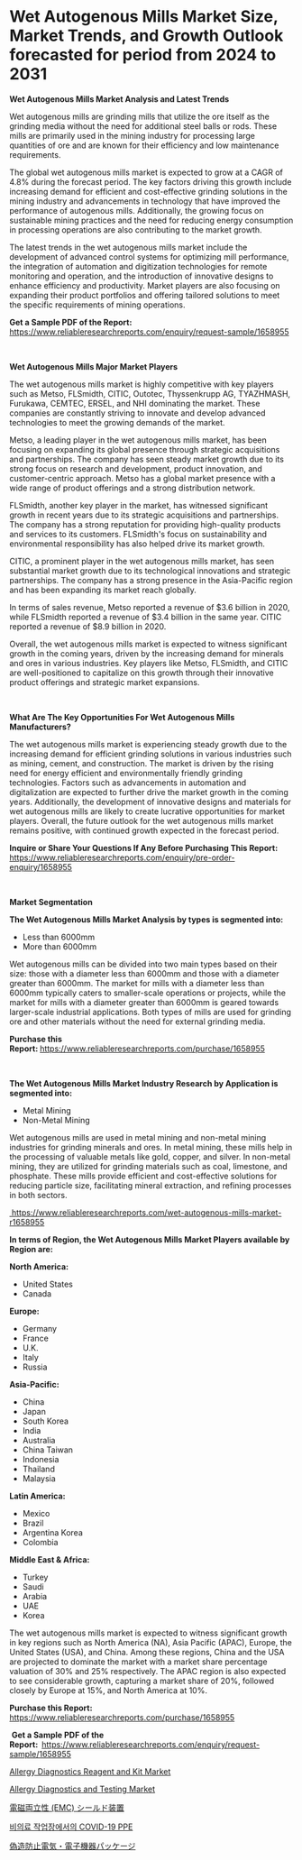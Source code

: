 <p><h1>Wet Autogenous Mills Market Size, Market Trends, and Growth Outlook forecasted for period from 2024 to 2031</h1></p><p><strong>Wet Autogenous Mills Market Analysis and Latest Trends</strong></p>
<p><p>Wet autogenous mills are grinding mills that utilize the ore itself as the grinding media without the need for additional steel balls or rods. These mills are primarily used in the mining industry for processing large quantities of ore and are known for their efficiency and low maintenance requirements.</p><p>The global wet autogenous mills market is expected to grow at a CAGR of 4.8% during the forecast period. The key factors driving this growth include increasing demand for efficient and cost-effective grinding solutions in the mining industry and advancements in technology that have improved the performance of autogenous mills. Additionally, the growing focus on sustainable mining practices and the need for reducing energy consumption in processing operations are also contributing to the market growth.</p><p>The latest trends in the wet autogenous mills market include the development of advanced control systems for optimizing mill performance, the integration of automation and digitization technologies for remote monitoring and operation, and the introduction of innovative designs to enhance efficiency and productivity. Market players are also focusing on expanding their product portfolios and offering tailored solutions to meet the specific requirements of mining operations.</p></p>
<p><strong>Get a Sample PDF of the Report:&nbsp;</strong> <a href="https://www.reliableresearchreports.com/enquiry/request-sample/1658955">https://www.reliableresearchreports.com/enquiry/request-sample/1658955</a></p>
<p>&nbsp;</p>
<p><strong>Wet Autogenous Mills Major Market Players</strong></p>
<p><p>The wet autogenous mills market is highly competitive with key players such as Metso, FLSmidth, CITIC, Outotec, Thyssenkrupp AG, TYAZHMASH, Furukawa, CEMTEC, ERSEL, and NHI dominating the market. These companies are constantly striving to innovate and develop advanced technologies to meet the growing demands of the market.</p><p>Metso, a leading player in the wet autogenous mills market, has been focusing on expanding its global presence through strategic acquisitions and partnerships. The company has seen steady market growth due to its strong focus on research and development, product innovation, and customer-centric approach. Metso has a global market presence with a wide range of product offerings and a strong distribution network.</p><p>FLSmidth, another key player in the market, has witnessed significant growth in recent years due to its strategic acquisitions and partnerships. The company has a strong reputation for providing high-quality products and services to its customers. FLSmidth's focus on sustainability and environmental responsibility has also helped drive its market growth.</p><p>CITIC, a prominent player in the wet autogenous mills market, has seen substantial market growth due to its technological innovations and strategic partnerships. The company has a strong presence in the Asia-Pacific region and has been expanding its market reach globally.</p><p>In terms of sales revenue, Metso reported a revenue of $3.6 billion in 2020, while FLSmidth reported a revenue of $3.4 billion in the same year. CITIC reported a revenue of $8.9 billion in 2020.</p><p>Overall, the wet autogenous mills market is expected to witness significant growth in the coming years, driven by the increasing demand for minerals and ores in various industries. Key players like Metso, FLSmidth, and CITIC are well-positioned to capitalize on this growth through their innovative product offerings and strategic market expansions.</p></p>
<p>&nbsp;</p>
<p><strong>What Are The Key Opportunities For Wet Autogenous Mills Manufacturers?</strong></p>
<p><p>The wet autogenous mills market is experiencing steady growth due to the increasing demand for efficient grinding solutions in various industries such as mining, cement, and construction. The market is driven by the rising need for energy efficient and environmentally friendly grinding technologies. Factors such as advancements in automation and digitalization are expected to further drive the market growth in the coming years. Additionally, the development of innovative designs and materials for wet autogenous mills are likely to create lucrative opportunities for market players. Overall, the future outlook for the wet autogenous mills market remains positive, with continued growth expected in the forecast period.</p></p>
<p><strong>Inquire or Share Your Questions If Any Before Purchasing This Report:</strong> <a href="https://www.reliableresearchreports.com/enquiry/pre-order-enquiry/1658955">https://www.reliableresearchreports.com/enquiry/pre-order-enquiry/1658955</a></p>
<p>&nbsp;</p>
<p><strong>Market Segmentation</strong></p>
<p><strong>The Wet Autogenous Mills Market Analysis by types is segmented into:</strong></p>
<p><ul><li>Less than 6000mm</li><li>More than 6000mm</li></ul></p>
<p><p>Wet autogenous mills can be divided into two main types based on their size: those with a diameter less than 6000mm and those with a diameter greater than 6000mm. The market for mills with a diameter less than 6000mm typically caters to smaller-scale operations or projects, while the market for mills with a diameter greater than 6000mm is geared towards larger-scale industrial applications. Both types of mills are used for grinding ore and other materials without the need for external grinding media.</p></p>
<p><strong>Purchase this Report:&nbsp;</strong><a href="https://www.reliableresearchreports.com/purchase/1658955">https://www.reliableresearchreports.com/purchase/1658955</a></p>
<p>&nbsp;</p>
<p><strong>The Wet Autogenous Mills Market Industry Research by Application is segmented into:</strong></p>
<p><ul><li>Metal Mining</li><li>Non-Metal Mining</li></ul></p>
<p><p>Wet autogenous mills are used in metal mining and non-metal mining industries for grinding minerals and ores. In metal mining, these mills help in the processing of valuable metals like gold, copper, and silver. In non-metal mining, they are utilized for grinding materials such as coal, limestone, and phosphate. These mills provide efficient and cost-effective solutions for reducing particle size, facilitating mineral extraction, and refining processes in both sectors.</p></p>
<p><a href="https://www.reliableresearchreports.com/wet-autogenous-mills-market-r1658955">&nbsp;https://www.reliableresearchreports.com/wet-autogenous-mills-market-r1658955</a></p>
<p><strong>In terms of Region, the Wet Autogenous Mills Market Players available by Region are:</strong></p>
<p>
    <p> <strong> North America: </strong>
        <ul>
            <li>United States</li>
            <li>Canada</li>
        </ul>
        </p> 
    <p> <strong> Europe: </strong>
        <ul>
            <li>Germany</li>
            <li>France</li>
            <li>U.K.</li>
            <li>Italy</li>
            <li>Russia</li>
        </ul>
        </p> 
    <p> <strong> Asia-Pacific: </strong>
        <ul>
            <li>China</li>
            <li>Japan</li>
            <li>South Korea</li>
            <li>India</li>
            <li>Australia</li>
            <li>China Taiwan</li>
            <li>Indonesia</li>
            <li>Thailand</li>
            <li>Malaysia</li>
        </ul>
        </p> 
    <p> <strong> Latin America: </strong>
        <ul>
            <li>Mexico</li>
            <li>Brazil</li>
            <li>Argentina Korea</li>
            <li>Colombia</li>
        </ul>
        </p> 
    <p> <strong> Middle East & Africa: </strong>
        <ul>
            <li>Turkey</li>
            <li>Saudi</li>
            <li>Arabia</li>
            <li>UAE</li>
            <li>Korea</li>
        </ul>
    </p>
    </p>
<p><p>The wet autogenous mills market is expected to witness significant growth in key regions such as North America (NA), Asia Pacific (APAC), Europe, the United States (USA), and China. Among these regions, China and the USA are projected to dominate the market with a market share percentage valuation of 30% and 25% respectively. The APAC region is also expected to see considerable growth, capturing a market share of 20%, followed closely by Europe at 15%, and North America at 10%.</p></p>
<p><strong>Purchase this Report: </strong><a href="https://www.reliableresearchreports.com/purchase/1658955">https://www.reliableresearchreports.com/purchase/1658955</a></p>
<p>&nbsp;<strong>Get a Sample PDF of the Report:&nbsp;&nbsp;</strong><a href="https://www.reliableresearchreports.com/enquiry/request-sample/1658955">https://www.reliableresearchreports.com/enquiry/request-sample/1658955</a></p>
<p><strong></strong></p>
<p><p><a href="https://github.com/yemakinde/Market-Research-Report-List-3/blob/main/allergy-diagnostics-reagent-and-kit-market.md">Allergy Diagnostics Reagent and Kit Market</a></p><p><a href="https://github.com/Alonsoolds3wq1d81czn8rbol/Market-Research-Report-List-2/blob/main/allergy-diagnostics-and-testing-market.md">Allergy Diagnostics and Testing Market</a></p><p><a href="https://github.com/SkylarDaniel70/Market-Research-Report-List-1/blob/main/754203496152.md">電磁両立性 (EMC) シールド装置</a></p><p><a href="https://github.com/MayeKuhic00/Market-Research-Report-List-1/blob/main/368912287774.md">비의료 작업장에서의 COVID-19 PPE</a></p><p><a href="https://github.com/GiovaniLeannon/Market-Research-Report-List-1/blob/main/761562696153.md">偽造防止電気・電子機器パッケージ</a></p></p>